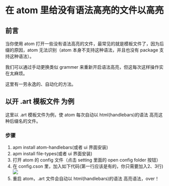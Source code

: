 # 在 atom 里给没有语法高亮的文件以高亮
## 前言
当你使用 atom 打开一些没有语法高亮的文件，最常见的就是模板文件了，因为后缀的原因，atom 无法识别（atom 本身不支持这种语法，并且也没有 package 支持这种语法）。

我们可以通过手动更换类似 grammer 来重新开启语法高亮，但这每次这样操作实在太麻烦。

这里有一劳永逸的、自动化的方法。


## 以开 .art 模板文件 为例
这里以 .art 模板文件为例，使 atom 每次自动以 html(handlebars)的语法 高亮这种后缀名的文件。


### 步骤
1. apm install atom-handlebars(或者 ui 界面安装)
2. apm install file-types(或者 ui 界面安装)
3. 打开 atom 的 config 文件（点击 setting 里面的 open config folder 按钮）
4. 在 config.cson 里，加入如下代码(第一行应该是有的，你只需要加入2、3行)
![](http://7xkpdt.com1.z0.glb.clouddn.com/37ef3528958270a84f3a8bf691b0f872.png)
5. 重启 atom，.art 文件会自动以  html(handlebars)的语法 高亮语法，over！
 
